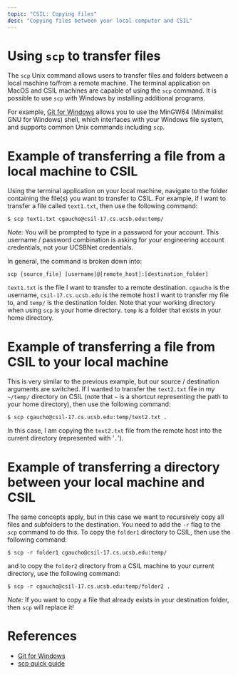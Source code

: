```yaml
---
topic: "CSIL: Copying files"
desc: "Copying files between your local computer and CSIL"
---
```


# Using `scp` to transfer files

The `scp` Unix command allows users to transfer files and folders between a local machine to/from a remote machine.
The terminal application on MacOS and CSIL machines are capable of using the `scp` command. It is possible to use
`scp` with Windows by installing additional programs.

For example, [Git for Windows](https://git-scm.com/download/win) allows you to use the MinGW64 (Minimalist GNU
for Windows) shell, which interfaces with your Windows file system, and supports common Unix commands including
`scp`.

# Example of transferring a file from a local machine to CSIL

Using the terminal application on your local machine, navigate to the folder containing the file(s) you want
to transfer to CSIL. For example, if I want to transfer a file called `text1.txt`, then use the following command:

```
$ scp text1.txt cgaucho@csil-17.cs.ucsb.edu:temp/
```

*Note:* You will be prompted to type in a password for your account. This username / password combination is asking
for your engineering account credentials, not your UCSBNet credentials.

In general, the command is broken down into:

```
scp [source_file] [username]@[remote_host]:[destination_folder]
```

`text1.txt` is the file I want to transfer to a remote destination. `cgaucho` is the username, `csil-17.cs.ucsb.edu`
is the remote host I want to transfer my file to, and `temp/` is the destination folder. Note that your working
directory when using `scp` is your home directory. `temp` is a folder that exists in your home directory.

# Example of transferring a file from CSIL to your local machine

This is very similar to the previous example, but our source / destination arguments are switched. If I wanted to
transfer the `text2.txt` file in my `~/temp/` directory on CSIL (note that `~` is a shortcut representing the path to
your home directory), then use the following command:

```
$ scp cgaucho@csil-17.cs.ucsb.edu:temp/text2.txt .
```

In this case, I am copying the `text2.txt` file from the remote host into the current directory (represented with '`.`').

# Example of transferring a directory between your local machine and CSIL

The same concepts apply, but in this case we want to recursively copy all files and subfolders to the destination.
You need to add the `-r` flag to the `scp` command to do this. To copy the `folder1` directory to CSIL,
then use the following command:

```
$ scp -r folder1 cgaucho@csil-17.cs.ucsb.edu:temp/
```

and to copy the `folder2` directory from a CSIL machine to your current directory, use the following command:

```
$ scp -r cgaucho@csil-17.cs.ucsb.edu:temp/folder2 .
```

*Note:* If you want to copy a file that already exists in your destination folder, then `scp` will replace it!

# References
* [Git for Windows](https://git-scm.com/download/win)
* [scp quick guide](https://haydenjames.io/linux-securely-copy-files-using-scp/)

